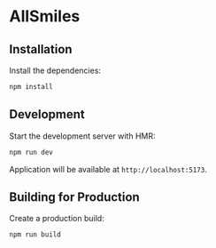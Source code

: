# AllSmiles

## Installation

Install the dependencies:

```bash
npm install
```

## Development

Start the development server with HMR:

```bash
npm run dev
```

Application will be available at `http://localhost:5173`.

## Building for Production

Create a production build:

```bash
npm run build
```

